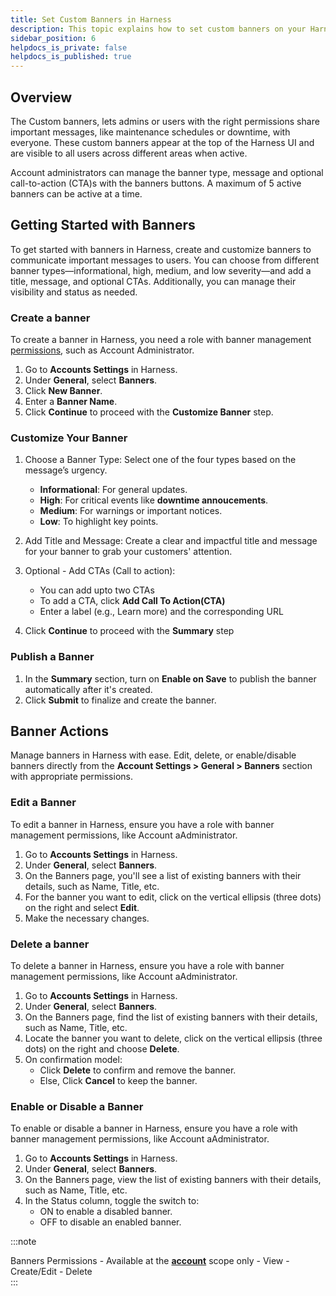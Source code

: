 ```yaml
---
title: Set Custom Banners in Harness
description: This topic explains how to set custom banners on your Harness Account
sidebar_position: 6
helpdocs_is_private: false
helpdocs_is_published: true
---
```


## Overview

The Custom banners, lets admins or users with the right permissions share important messages, like maintenance schedules or downtime, with everyone. These custom banners appear at the top of the Harness UI and are visible to all users across different areas when active.

<!-- ![custom-banners-intro](../../path-to-gif) -->

Account administrators can manage the banner type, message and optional call-to-action (CTA)s with the banners buttons. A maximum of 5 active banners can be active at a time. 

## Getting Started with Banners

To get started with banners in Harness, create and customize banners to communicate important messages to users. You can choose from different banner types—informational, high, medium, and low severity—and add a title, message, and optional CTAs. Additionally, you can manage their visibility and status as needed.

### Create a banner

To create a banner in Harness, you need a role with banner management [permissions](https://developer.harness.io/docs/platform/role-based-access-control/permissions-reference), such as Account Administrator.

 1. Go to **Accounts Settings** in Harness.
 2. Under **General**, select **Banners**.
 3. Click **New Banner**.
 4. Enter a **Banner Name**.
 5. Click **Continue** to proceed with the **Customize Banner** step.  

 ### Customize Your Banner

1. Choose a Banner Type: Select one of the four types based on the message’s urgency.
    - **Informational**: For general updates.
    - **High**: For critical events like **downtime annoucements**.
    - **Medium**: For warnings or important notices.
    - **Low**: To highlight key points.

2. Add Title and Message: Create a clear and impactful title and message for your banner to grab your customers' attention.

3. Optional - Add CTAs (Call to action):
    - You can add upto two CTAs
    - To add a CTA, click **Add Call To Action(CTA)**
    - Enter a label (e.g., Learn more) and the corresponding URL

4. Click **Continue** to proceed with the **Summary** step

### Publish a Banner

1. In the **Summary** section, turn on **Enable on Save** to publish the banner automatically after it's created.
2. Click **Submit** to finalize and create the banner.

## Banner Actions

Manage banners in Harness with ease. Edit, delete, or enable/disable banners directly from the **Account Settings > General > Banners** section with appropriate permissions.

### Edit a Banner

To edit a banner in Harness, ensure you have a role with banner management permissions, like Account aAdministrator.

 1. Go to **Accounts Settings** in Harness.
 2. Under **General**, select **Banners**.
 3. On the Banners page, you'll see a list of existing banners with their details, such as Name, Title, etc.
 4. For the banner you want to edit, click on the vertical ellipsis (three dots) on the right and select **Edit**.
 5. Make the necessary changes.

 ### Delete a banner

To delete a banner in Harness, ensure you have a role with banner management permissions, like Account aAdministrator.

 1. Go to **Accounts Settings** in Harness.
 2. Under **General**, select **Banners**.
 3. On the Banners page, find the list of existing banners with their details, such as Name, Title, etc.
 4. Locate the banner you want to delete, click on the vertical ellipsis (three dots) on the right and choose **Delete**.
 5. On confirmation model:
    - Click **Delete** to confirm and remove the banner.
    - Else, Click **Cancel** to keep the banner.

### Enable or Disable a Banner

To enable or disable a banner in Harness, ensure you have a role with banner management permissions, like Account aAdministrator. 

 1. Go to **Accounts Settings** in Harness.
 2. Under **General**, select **Banners**.
 3. On the Banners page, view the list of existing banners with their details, such as Name, Title, etc.
 4. In the Status column, toggle the switch to:
    - ON to enable a disabled banner.
    - OFF to disable an enabled banner.

:::note
 
 Banners Permissions - Available at the **[account](https://developer.harness.io/docs/platform/role-based-access-control/rbac-in-harness#permissions-hierarchy-scopes)** scope only
    - View
    - Create/Edit
    - Delete    
:::